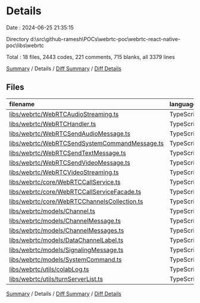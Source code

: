 # Details

Date : 2024-06-25 21:35:15

Directory d:\\src\\github-ramesh\\POCs\\webrtc-poc\\webrtc-react-native-poc\\libs\\webrtc

Total : 18 files,  2443 codes, 221 comments, 715 blanks, all 3379 lines

[Summary](results.md) / Details / [Diff Summary](diff.md) / [Diff Details](diff-details.md)

## Files
| filename | language | code | comment | blank | total |
| :--- | :--- | ---: | ---: | ---: | ---: |
| [libs/webrtc/WebRTCAudioStreaming.ts](/libs/webrtc/WebRTCAudioStreaming.ts) | TypeScript | 24 | 2 | 8 | 34 |
| [libs/webrtc/WebRTCHandler.ts](/libs/webrtc/WebRTCHandler.ts) | TypeScript | 770 | 64 | 209 | 1,043 |
| [libs/webrtc/WebRTCSendAudioMessage.ts](/libs/webrtc/WebRTCSendAudioMessage.ts) | TypeScript | 67 | 2 | 21 | 90 |
| [libs/webrtc/WebRTCSendSystemCommandMessage.ts](/libs/webrtc/WebRTCSendSystemCommandMessage.ts) | TypeScript | 24 | 2 | 9 | 35 |
| [libs/webrtc/WebRTCSendTextMessage.ts](/libs/webrtc/WebRTCSendTextMessage.ts) | TypeScript | 26 | 2 | 11 | 39 |
| [libs/webrtc/WebRTCSendVideoMessage.ts](/libs/webrtc/WebRTCSendVideoMessage.ts) | TypeScript | 61 | 3 | 19 | 83 |
| [libs/webrtc/WebRTCVideoStreaming.ts](/libs/webrtc/WebRTCVideoStreaming.ts) | TypeScript | 25 | 2 | 9 | 36 |
| [libs/webrtc/core/WebRTCCallService.ts](/libs/webrtc/core/WebRTCCallService.ts) | TypeScript | 819 | 72 | 242 | 1,133 |
| [libs/webrtc/core/WebRTCCallServiceFacade.ts](/libs/webrtc/core/WebRTCCallServiceFacade.ts) | TypeScript | 275 | 27 | 86 | 388 |
| [libs/webrtc/core/WebRTCChannelsCollection.ts](/libs/webrtc/core/WebRTCChannelsCollection.ts) | TypeScript | 133 | 20 | 42 | 195 |
| [libs/webrtc/models/Channel.ts](/libs/webrtc/models/Channel.ts) | TypeScript | 11 | 1 | 1 | 13 |
| [libs/webrtc/models/ChannelMessage.ts](/libs/webrtc/models/ChannelMessage.ts) | TypeScript | 26 | 2 | 2 | 30 |
| [libs/webrtc/models/ChannelMessages.ts](/libs/webrtc/models/ChannelMessages.ts) | TypeScript | 5 | 1 | 2 | 8 |
| [libs/webrtc/models/DataChannelLabel.ts](/libs/webrtc/models/DataChannelLabel.ts) | TypeScript | 86 | 13 | 23 | 122 |
| [libs/webrtc/models/SignalingMessage.ts](/libs/webrtc/models/SignalingMessage.ts) | TypeScript | 8 | 1 | 3 | 12 |
| [libs/webrtc/models/SystemCommand.ts](/libs/webrtc/models/SystemCommand.ts) | TypeScript | 40 | 6 | 17 | 63 |
| [libs/webrtc/utils/colabLog.ts](/libs/webrtc/utils/colabLog.ts) | TypeScript | 12 | 1 | 3 | 16 |
| [libs/webrtc/utils/turnServerList.ts](/libs/webrtc/utils/turnServerList.ts) | TypeScript | 31 | 0 | 8 | 39 |

[Summary](results.md) / Details / [Diff Summary](diff.md) / [Diff Details](diff-details.md)